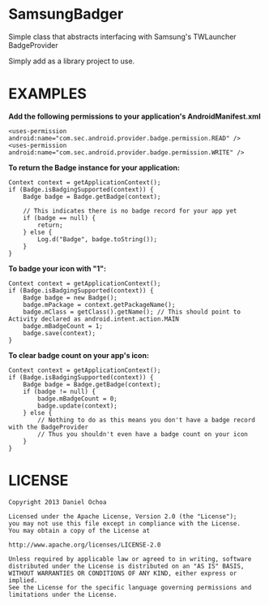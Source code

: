 SamsungBadger
=============

Simple class that abstracts interfacing with Samsung's TWLauncher BadgeProvider

Simply add as a library project to use.

EXAMPLES
=============

**Add the following permissions to your application's AndroidManifest.xml**

    <uses-permission android:name="com.sec.android.provider.badge.permission.READ" />
    <uses-permission android:name="com.sec.android.provider.badge.permission.WRITE" />


**To return the Badge instance for your application:**

    Context context = getApplicationContext();
    if (Badge.isBadgingSupported(context)) {
        Badge badge = Badge.getBadge(context);

        // This indicates there is no badge record for your app yet
        if (badge == null) {
            return;
        } else {
            Log.d("Badge", badge.toString());
        }
    }


**To badge your icon with "1":**

    Context context = getApplicationContext();
    if (Badge.isBadgingSupported(context)) {
        Badge badge = new Badge();
        badge.mPackage = context.getPackageName();
        badge.mClass = getClass().getName(); // This should point to Activity declared as android.intent.action.MAIN
        badge.mBadgeCount = 1;
        badge.save(context);
    }


**To clear badge count on your app's icon:**

    Context context = getApplicationContext();
    if (Badge.isBadgingSupported(context)) {
        Badge badge = Badge.getBadge(context);
        if (badge != null) {
            badge.mBadgeCount = 0;
            badge.update(context);
        } else {
            // Nothing to do as this means you don't have a badge record with the BadgeProvider
            // Thus you shouldn't even have a badge count on your icon
        }
    }

LICENSE
=============

    Copyright 2013 Daniel Ochoa
    
    Licensed under the Apache License, Version 2.0 (the "License");
    you may not use this file except in compliance with the License.
    You may obtain a copy of the License at
    
    http://www.apache.org/licenses/LICENSE-2.0
    
    Unless required by applicable law or agreed to in writing, software
    distributed under the License is distributed on an "AS IS" BASIS,
    WITHOUT WARRANTIES OR CONDITIONS OF ANY KIND, either express or implied.
    See the License for the specific language governing permissions and
    limitations under the License.
